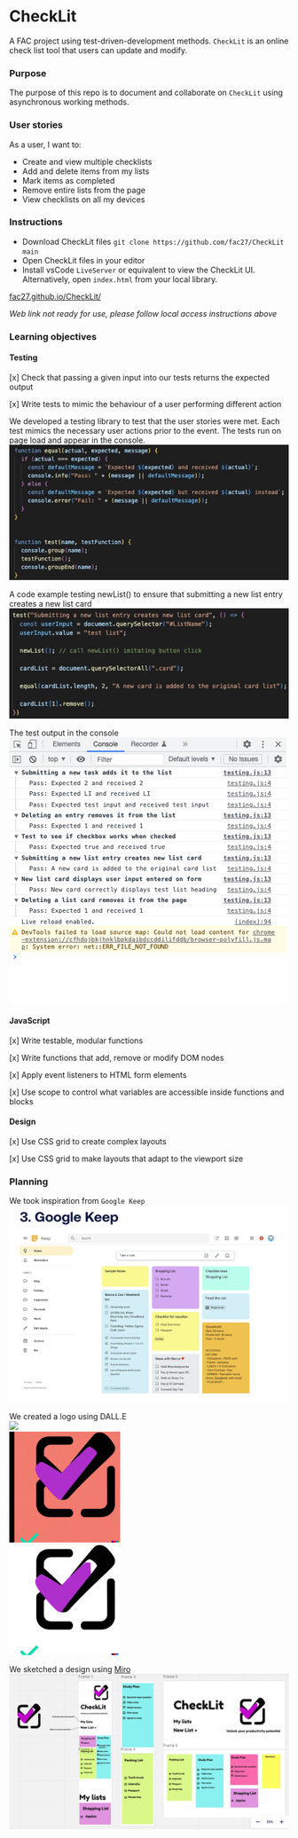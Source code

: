 # CheckLit

A FAC project using test-driven-development methods. ``CheckLit`` is an online check list tool that users can update and modify.

### Purpose

The purpose of this repo is to document and collaborate on ``CheckLit`` using asynchronous working methods.

### User stories

As a user, I want to:
- Create and view multiple checklists
- Add and delete items from my lists
- Mark items as completed
- Remove entire lists from the page
- View checklists on all my devices

### Instructions

- Download CheckLit files
``git clone https://github.com/fac27/CheckLit main``
- Open CheckLit files in your editor
- Install vsCode ```LiveServer``` or equivalent to view the CheckLit UI. Alternatively, open ```index.html``` from your local library.

<a style="text-align:center" href="fac27.github.io/CheckLit/">fac27.github.io/CheckLit/</a>

*Web link not ready for use, please follow local access instructions above*

### Learning objectives

#### Testing 
[x] Check that passing a given input into our tests returns the expected output

[x] Write tests to mimic the behaviour of a user performing different action

We developed a testing library to test that the user stories were met. Each test mimics the necessary user actions prior to the event. The tests run on page load and appear in the console.
![testing-lib](Img/testing-library.jpeg)

A code example testing newList() to ensure that submitting a new list entry creates a new list card
![testing-example](Img/test-code.jpeg)

The test output in the console
![test-output](/Img/testing-console.png)

#### JavaScript 
[x] Write testable, modular functions

[x] Write functions that add, remove or modify DOM nodes

[x] Apply event listeners to HTML form elements

[x] Use scope to control what variables are accessible inside functions and blocks

#### Design 
[x] Use CSS grid to create complex layouts

[x] Use CSS grid to make layouts that adapt to the viewport size


### Planning

We took inspiration from ``Google Keep``
![Google-keep](Img/google-keep.png)

We created a logo using DALL.E
<br>
<img src="Img/DALL·E 2023-03-02 13.59.11 - A simple, bright logo for a check list app.png" width="200px"/>
<br>
<img src="Img/image.jpg" width="200px"/>
<br>
<img src="Img/image-removebg-preview.png" width="200px"/>

We sketched a design using [Miro](https://miro.com/app/board/uXjVPhyAlD0=/)
![wireframe](/Img/CheckLit%20wireframe%20.png)

